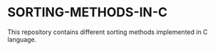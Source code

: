 # SORTING-METHODS-IN-C
This repository contains different sorting methods implemented in C language.
